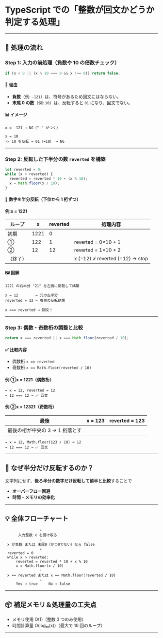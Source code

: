# TypeScript での「整数が回文かどうか判定する処理」

---

## 🔢 処理の流れ

### Step 1: 入力の前処理（負数や 10 の倍数チェック）

```ts
if (x < 0 || (x % 10 === 0 && x !== 0)) return false;
```

#### 📘 理由

- **負数**（例: `-121`）は、符号があるため回文にはならない。
- **末尾 0 の数**（例: `10`）は、反転すると `01` になり、回文でない。

#### 📊 イメージ

```text
x = -121 → NG（"-" がつく）

x = 10
-> 10 を反転 → 01（≠10） → NG
```

---

### Step 2: 反転した下半分の数 `reverted` を構築

```ts
let reverted = 0;
while (x > reverted) {
  reverted = reverted * 10 + (x % 10);
  x = Math.floor(x / 10);
}
```

#### 🔁 数字を半分反転（下位から 1 桁ずつ）

**例:x = 1221**

| ループ   | x    | reverted | 処理内容                        |
| -------- | ---- | -------- | ------------------------------- |
| 初期     | 1221 | 0        |                                 |
| ①        | 122  | 1        | reverted = 0×10 + 1             |
| ②        | 12   | 12       | reverted = 1×10 + 2             |
| （終了） |      |          | x (=12) ≯ reverted (=12) → stop |

#### 🖼️ 図解

```text
1221 の右半分 "21" を左側に反転して構築

x = 12        ← 元の左半分
reverted = 12 ← 右側の反転結果

x === reverted → 回文！
```

---

### Step 3: 偶数・奇数桁の調整と比較

```ts
return x === reverted || x === Math.floor(reverted / 10);
```

#### ✅ 比較内容

- 偶数桁 `x == reverted`
- 奇数桁 `x == Math.floor(reverted / 10)`

#### 例 ①x = 1221（偶数桁）

```text
→ x = 12, reverted = 12
→ 12 === 12 → ✅ 回文
```

#### 例 ②x = 12321（奇数桁）

| 最後                            | x = 123 | reverted = 123 |
| ------------------------------- | ------- | -------------- |
| 最後の桁が中央の 3 → 1 桁落とす |         |                |

```text
→ x = 12, Math.floor(123 / 10) = 12
→ 12 === 12 → ✅ 回文
```

---

## 🧠 なぜ半分だけ反転するのか？

文字列にせず、**後ろ半分の数字だけ反転して前半と比較**することで

- **オーバーフロー回避**
- **時間・メモリの効率化**

---

## 💡 全体フローチャート

```plaintext
                ↓
      入力整数 x を受け取る
                ↓
 x が負数 または 末尾0（かつ0でない）なら false
                ↓
 reverted = 0
 while x > reverted:
     reverted = reverted * 10 + x % 10
     x = Math.floor(x / 10)
                ↓
 x == reverted または x == Math.floor(reverted / 10)
                ↓
     Yes → true     No → false
```

---

## 📦 補足メモリ＆処理量の工夫点

- メモリ使用 O(1)（整数 3 つのみ使用）
- 時間計算量 O(log₁₀(x))（最大で 10 回のループ）

---
